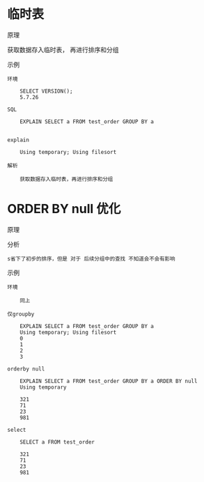 
# 临时表

原理

  获取数据存入临时表，
  再进行排序和分组

示例

	环境

		SELECT VERSION();
		5.7.26

	SQL

		EXPLAIN SELECT a FROM test_order GROUP BY a


	explain

		Using temporary; Using filesort

	解析

		获取数据存入临时表，再进行排序和分组



# ORDER BY null 优化

原理

分析

	s省下了初步的排序，但是 对于 后续分组中的查找 不知道会不会有影响

示例

	环境

		同上
	
	仅groupby

		EXPLAIN SELECT a FROM test_order GROUP BY a
		Using temporary; Using filesort
		0
		1
		2
		3

	orderby null

		EXPLAIN SELECT a FROM test_order GROUP BY a ORDER BY null
		Using temporary

		321
		71
		23
		981

	select

		SELECT a FROM test_order

		321
		71
		23
		981
